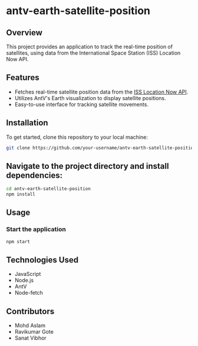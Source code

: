 # antv-earth-satellite-position

## Overview

This project provides an application to track the real-time position of satellites,
using data from the International Space Station (ISS) Location Now API.

## Features

- Fetches real-time satellite position data from the [ISS Location Now API](http://open-notify.org/Open-Notify-API/ISS-Location-Now/).
- Utilizes AntV's Earth visualization to display satellite positions.
- Easy-to-use interface for tracking satellite movements.

## Installation

To get started, clone this repository to your local machine:

```bash
git clone https://github.com/your-username/antv-earth-satellite-position.git
```
## Navigate to the project directory and install dependencies:
```bash
cd antv-earth-satellite-position
npm install
```

## Usage
### Start the application
```bash
npm start
```
## Technologies Used
- JavaScript
- Node.js
- AntV
- Node-fetch

## Contributors
- Mohd Aslam
- Ravikumar Gote
- Sanat Vibhor